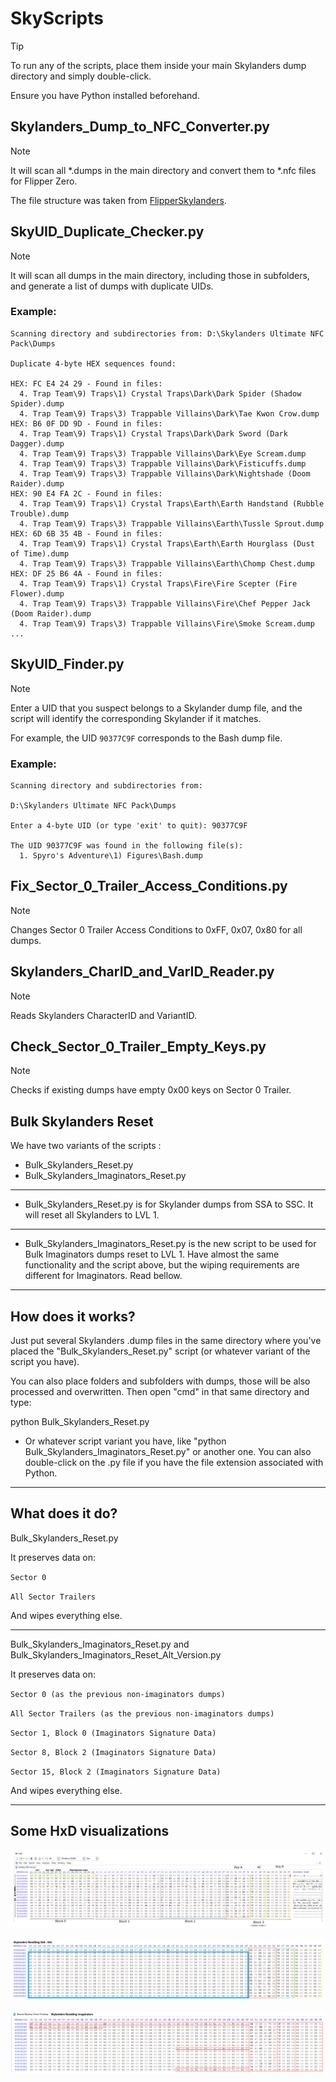 # SkyScripts

> [!TIP]
> To run any of the scripts, place them inside your main Skylanders dump directory and simply double-click.
> 
> Ensure you have Python installed beforehand.


## Skylanders_Dump_to_NFC_Converter.py

> [!NOTE]
> 
> It will scan all *.dumps in the main directory and convert them to *.nfc files for Flipper Zero.
> 
> The file structure was taken from [FlipperSkylanders](https://github.com/sealldeveloper/FlipperSkylanders/tree/main).

## SkyUID_Duplicate_Checker.py

> [!NOTE]
> 
> It will scan all dumps in the main directory, including those in subfolders, and generate a list of dumps with duplicate UIDs.


### Example:

```
Scanning directory and subdirectories from: D:\Skylanders Ultimate NFC Pack\Dumps

Duplicate 4-byte HEX sequences found:

HEX: FC E4 24 29 - Found in files:
  4. Trap Team\9) Traps\1) Crystal Traps\Dark\Dark Spider (Shadow Spider).dump
  4. Trap Team\9) Traps\3) Trappable Villains\Dark\Tae Kwon Crow.dump
HEX: B6 0F DD 9D - Found in files:
  4. Trap Team\9) Traps\1) Crystal Traps\Dark\Dark Sword (Dark Dagger).dump
  4. Trap Team\9) Traps\3) Trappable Villains\Dark\Eye Scream.dump
  4. Trap Team\9) Traps\3) Trappable Villains\Dark\Fisticuffs.dump
  4. Trap Team\9) Traps\3) Trappable Villains\Dark\Nightshade (Doom Raider).dump
HEX: 90 E4 FA 2C - Found in files:
  4. Trap Team\9) Traps\1) Crystal Traps\Earth\Earth Handstand (Rubble Trouble).dump
  4. Trap Team\9) Traps\3) Trappable Villains\Earth\Tussle Sprout.dump
HEX: 6D 6B 35 4B - Found in files:
  4. Trap Team\9) Traps\1) Crystal Traps\Earth\Earth Hourglass (Dust of Time).dump
  4. Trap Team\9) Traps\3) Trappable Villains\Earth\Chomp Chest.dump
HEX: DF 25 B6 4A - Found in files:
  4. Trap Team\9) Traps\1) Crystal Traps\Fire\Fire Scepter (Fire Flower).dump
  4. Trap Team\9) Traps\3) Trappable Villains\Fire\Chef Pepper Jack (Doom Raider).dump
  4. Trap Team\9) Traps\3) Trappable Villains\Fire\Smoke Scream.dump
...
```

## SkyUID_Finder.py

> [!NOTE]
> 
> Enter a UID that you suspect belongs to a Skylander dump file, and the script will identify the corresponding Skylander if it matches.
> 
> For example, the UID `90377C9F` corresponds to the Bash dump file.

### Example:

```
Scanning directory and subdirectories from:

D:\Skylanders Ultimate NFC Pack\Dumps

Enter a 4-byte UID (or type 'exit' to quit): 90377C9F

The UID 90377C9F was found in the following file(s):
  1. Spyro's Adventure\1) Figures\Bash.dump
```

## Fix_Sector_0_Trailer_Access_Conditions.py

> [!NOTE]
> 
> Changes Sector 0 Trailer Access Conditions to 0xFF, 0x07, 0x80 for all dumps.

## Skylanders_CharID_and_VarID_Reader.py

> [!NOTE]
> 
> Reads Skylanders CharacterID and VariantID.

## Check_Sector_0_Trailer_Empty_Keys.py

> [!NOTE]
> 
> Checks if existing dumps have empty 0x00 keys on Sector 0 Trailer.

## Bulk Skylanders Reset

We have two variants of the scripts :

- Bulk_Skylanders_Reset.py
- Bulk_Skylanders_Imaginators_Reset.py

----------------------------------------

- Bulk_Skylanders_Reset.py is for Skylander dumps from SSA to SSC. It will reset all Skylanders to LVL 1.

----------------------------------------

- Bulk_Skylanders_Imaginators_Reset.py is the new script to be used for Bulk Imaginators dumps reset to LVL 1.
Have almost the same functionality and the script above, but the wiping requirements are different for Imaginators. Read bellow.

----------------------------------------
How does it works?
----------------------------------------

Just put several Skylanders .dump files in the same directory where you've placed the "Bulk_Skylanders_Reset.py" script (or whatever variant of the script you have).

You can also place folders and subfolders with dumps, those will be also processed and overwritten.
Then open "cmd" in that same directory and type:

python Bulk_Skylanders_Reset.py

* Or whatever script variant you have, like "python Bulk_Skylanders_Imaginators_Reset.py" or another one. You can also double-click on the .py file if you have the file extension associated with Python.

----------------------------------------
What does it do?
----------------------------------------

Bulk_Skylanders_Reset.py

It preserves data on:

`Sector 0`

`All Sector Trailers`

And wipes everything else.

----------------------------------------

Bulk_Skylanders_Imaginators_Reset.py and Bulk_Skylanders_Imaginators_Reset_Alt_Version.py

It preserves data on:

`Sector 0 (as the previous non-imaginators dumps)`

`All Sector Trailers (as the previous non-imaginators dumps)`

`Sector 1, Block 0 (Imaginators Signature Data)`

`Sector 8, Block 2 (Imaginators Signature Data)`

`Sector 15, Block 2 (Imaginators Signature Data)`

And wipes everything else.

----------------------------------------
Some HxD visualizations
----------------------------------------
![00. Skylanders Hex Explained](https://raw.githubusercontent.com/skylandersNFC/SkyScripts/main/img/Skylanders_Hex_Explained.png)

![01. Skylanders Resetting SSA - SSC](https://raw.githubusercontent.com/skylandersNFC/SkyScripts/main/img/Skylanders_Resetting_SSA_SSC.png)

![02. Skylanders Resetting Imaginators](https://raw.githubusercontent.com/skylandersNFC/SkyScripts/main/img/Skylanders_Resetting_Imaginators.png)
